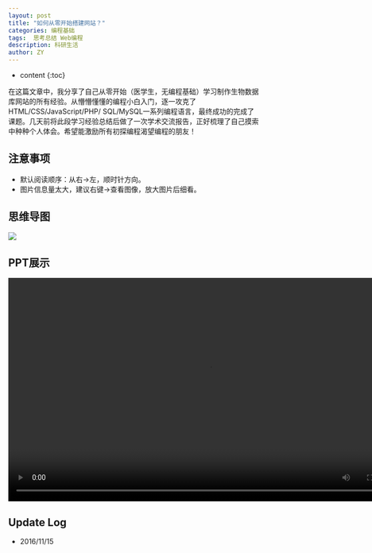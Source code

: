 ```yaml
---
layout: post
title: "如何从零开始搭建网站？"
categories: 编程基础
tags:  思考总结 Web编程
description: 科研生活
author: ZY
---
```


* content
{:toc}

在这篇文章中，我分享了自己从零开始（医学生，无编程基础）学习制作生物数据库网站的所有经验。从懵懵懂懂的编程小白入门，逐一攻克了HTML/CSS/JavaScript/PHP/
SQL/MySQL一系列编程语言，最终成功的完成了课题。几天前将此段学习经验总结后做了一次学术交流报告，正好梳理了自己摸索中种种个人体会。希望能激励所有初探编程渴望编程的朋友！




## 注意事项
- 默认阅读顺序：从右→左，顺时针方向。
- 图片信息量太大，建议右键→查看图像，放大图片后细看。

## 思维导图
![](https://raw.githubusercontent.com/woaielf/woaielf.github.io/master/_posts/Pic/6-web.png)

## PPT展示

<video width="800" height="450" controls="controls">
    <source src="https://raw.githubusercontent.com/woaielf/woaielf.github.io/master/_posts/Video/Web_Design_ZY.mp4" type="video/mp4" />
</video>

## Update Log
- 2016/11/15